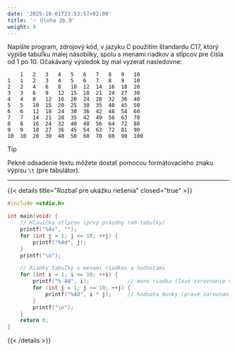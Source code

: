 ```yaml
---
date: '2025-10-01T23:53:57+02:00'
title: '✨ Úloha 2b.9'
weight: 9
---
```


Napíšte program, zdrojový kód, v jazyku C použitím štandardu C17, ktorý vypíše tabuľku malej násobilky,
spolu s menami riadkov a stĺpcov pre čísla od 1 po 10. Očakávaný výsledok by mal vyzerať nasledovne:

```text
    1   2   3   4   5   6   7   8   9   10
1   1   2   3   4   5   6   7   8   9   10
2   2   4   6   8   10  12  14  16  18  20
3   3   6   9   12  15  18  21  24  27  30
4   4   8   12  16  20  24  28  32  36  40
5   5   10  15  20  25  30  35  40  45  50
6   6   12  18  24  30  36  42  48  54  60
7   7   14  21  28  35  42  49  56  63  70
8   8   16  24  32  40  48  56  64  72  80
9   9   18  27  36  45  54  63  72  81  90
10  10  20  30  40  50  60  70  80  90  100
```

> [!TIP]
> Pekné odsadenie textu môžete dostať pomocou formátovacieho znaku výpisu `\t` (pre tabulátor).

---

{{< details title="Rozbaľ pre ukážku riešenia" closed="true" >}}

```C
#include <stdio.h>

int main(void) {
    // Hlavička stĺpcov (prvý prázdny roh tabuľky)
    printf("%4s", "");
    for (int j = 1; j <= 10; ++j) {
        printf("%4d", j);
    }
    printf("\n");

    // Riadky tabuľky s menami riadkov a hodnotami
    for (int i = 1; i <= 10; ++i) {
        printf("%-4d", i);            // meno riadka (ľavé zarovnanie v šírke 4)
        for (int j = 1; j <= 10; ++j) {
            printf("%4d", i * j);     // hodnota bunky (pravé zarovnanie v šírke 4)
        }
        printf("\n");
    }
    return 0;
}
```

{{< /details >}}
